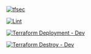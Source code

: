
[![tfsec](https://github.com/carolinanonato/ontarioskills/actions/workflows/tfsec.yml/badge.svg)](https://github.com/carolinanonato/ontarioskills/actions/workflows/tfsec.yml)

[![Lint](https://github.com/carolinanonato/ontarioskills/actions/workflows/tflint.yml/badge.svg)](https://github.com/carolinanonato/ontarioskills/actions/workflows/tflint.yml)

[![Terraform Deployment - Dev](https://github.com/carolinanonato/ontarioskills/actions/workflows/dev_deployment.yml/badge.svg)](https://github.com/carolinanonato/ontarioskills/actions/workflows/dev_deployment.yml)

[![Terraform Destroy - Dev](https://github.com/carolinanonato/ontarioskills/actions/workflows/dev_destroy.yml/badge.svg)](https://github.com/carolinanonato/ontarioskills/actions/workflows/dev_destroy.yml)
